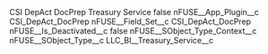 <?xml version="1.0" encoding="UTF-8"?>
<CustomMetadata xmlns="http://soap.sforce.com/2006/04/metadata" xmlns:xsi="http://www.w3.org/2001/XMLSchema-instance" xmlns:xsd="http://www.w3.org/2001/XMLSchema">
    <label>CSI DepAct DocPrep Treasury Service</label>
    <protected>false</protected>
    <values>
        <field>nFUSE__App_Plugin__c</field>
        <value xsi:type="xsd:string">CSI_DepAct_DocPrep</value>
    </values>
    <values>
        <field>nFUSE__Field_Set__c</field>
        <value xsi:type="xsd:string">CSI_DepAct_DocPrep</value>
    </values>
    <values>
        <field>nFUSE__Is_Deactivated__c</field>
        <value xsi:type="xsd:boolean">false</value>
    </values>
    <values>
        <field>nFUSE__SObject_Type_Context__c</field>
        <value xsi:nil="true"/>
    </values>
    <values>
        <field>nFUSE__SObject_Type__c</field>
        <value xsi:type="xsd:string">LLC_BI__Treasury_Service__c</value>
    </values>
</CustomMetadata>
